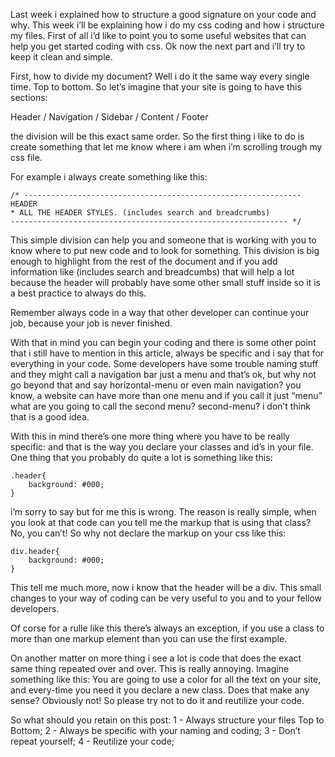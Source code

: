 Last week i explained how to structure a good signature on your code and why. This week i’ll be explaining how i do my css coding and how i structure my files. First of all i’d like to point you to some useful websites that can help you get started coding with css.
Ok now the next part and i’ll try to keep it clean and simple.
<!--more-->
First, how to divide my document? Well i do it the same way every single time. Top to bottom. So let’s imagine that your site is going to have this sections:

Header / Navigation / Sidebar / Content / Footer

the division will be this exact same order. So the first thing i like to do is create something that let me know where i am when i’m scrolling trough my css file.

For example i always create something like this:

	/* --------------------------------------------------------------
	HEADER
	* ALL THE HEADER STYLES. (includes search and breadcrumbs)
	-------------------------------------------------------------- */

This simple division can help you and someone that is working with you to know where to put new code and to look for something. This division is big enough to highlight from the rest of the document and if you add information like (includes search and breadcumbs) that will help a lot because the header will probably have some other small stuff inside so it is a best practice to always do this.

Remember always code in a way that other developer can continue your job, because your job is never finished.

With that in mind you can begin your coding and there is some other point that i still have to mention in this article, always be specific and i say that for everything in your code. Some developers have some trouble naming stuff and they might call a navigation bar just a menu and that’s ok, but why not go beyond that and say horizontal-menu or even main navigation? you know, a website can have more than one menu and if you call it just “menu” what are you going to call the second menu? second-menu? i don’t think that is a good idea.

With this in mind there’s one more thing where you have to be really specific: and that is the way you declare your classes and id’s in your file. One thing that you probably do quite a lot is something like this:


	.header{
		background: #000;
	}

i’m sorry to say but for me this is wrong. The reason is really simple, when you look at that code can you tell me the markup that is using that class? No, you can’t! So why not declare the markup on your css like this:

	div.header{
		background: #000;
	}

This tell me much more, now i know that the header will be a div. This small changes to your way of coding can be very useful to you and to your fellow developers.

Of corse for a rulle like this there’s always an exception, if you use a class to more than one markup element than you can use the first example.

On another matter on more thing i see a lot is code that does the exact same thing repeated over and over. This is really annoying. Imagine something like this:
You are going to use a color for all the text on your site, and every-time you need it you declare a new class. Does that make any sense? Obviously not! So please try not to do it and reutilize your code.

So what should you retain on this post:
1 - Always structure your files Top to Bottom;
2 - Always be specific with your naming and coding;
3 - Don’t repeat yourself;
4 - Reutilize your code;